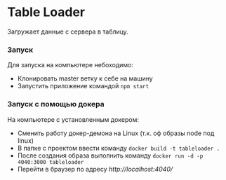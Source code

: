 # Table Loader 

Загружает данные с сервера в таблицу. 

### Запуск

Для запуска на компьютере небоходимо:
- Клонировать master ветку к себе на машину
- Запустить приложение командой `npm start`


### Запуск с помощью докера

На компьютере с установленным докером:
- Сменить работу докер-демона на Linux (т.к. оф образы node под linux)
- В папке с проектом ввести команду `docker build -t tableloader . `
- После создания образа выполнить команду `docker run -d -p 4040:3000 tableloader`
- Перейти в браузер по адресу *http://localhost:4040/*
